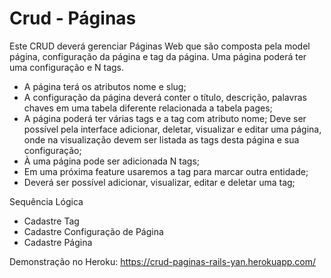 Crud - Páginas
====================================================
Este CRUD deverá gerenciar Páginas Web que são composta pela model página, configuração da página e tag da página. Uma página poderá ter uma configuração e N tags.

* A página terá os atributos nome e slug;
* A configuração da página deverá conter o título, descrição, palavras chaves em uma tabela diferente relacionada a tabela pages;
* A página poderá ter várias tags e a tag com atributo nome;
Deve ser possível pela interface adicionar, deletar, visualizar e editar uma página, onde na visualização devem ser listada as tags desta página e sua configuração;
* À uma página pode ser adicionada N tags;
* Em uma próxima feature usaremos a tag para marcar outra entidade;
* Deverá ser possível adicionar, visualizar, editar e deletar uma tag;

Sequência Lógica

* Cadastre Tag
* Cadastre Configuração de Página
* Cadastre Página

Demonstração no Heroku: https://crud-paginas-rails-yan.herokuapp.com/